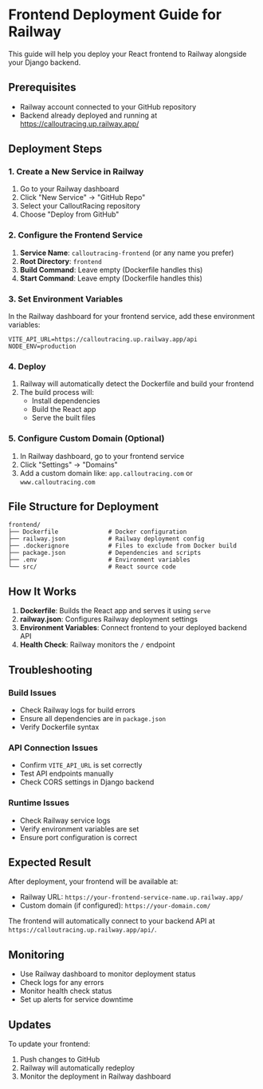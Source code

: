 # Frontend Deployment Guide for Railway

This guide will help you deploy your React frontend to Railway alongside your Django backend.

## Prerequisites

- Railway account connected to your GitHub repository
- Backend already deployed and running at https://calloutracing.up.railway.app/

## Deployment Steps

### 1. Create a New Service in Railway

1. Go to your Railway dashboard
2. Click "New Service" → "GitHub Repo"
3. Select your CalloutRacing repository
4. Choose "Deploy from GitHub"

### 2. Configure the Frontend Service

1. **Service Name**: `calloutracing-frontend` (or any name you prefer)
2. **Root Directory**: `frontend`
3. **Build Command**: Leave empty (Dockerfile handles this)
4. **Start Command**: Leave empty (Dockerfile handles this)

### 3. Set Environment Variables

In the Railway dashboard for your frontend service, add these environment variables:

```
VITE_API_URL=https://calloutracing.up.railway.app/api
NODE_ENV=production
```

### 4. Deploy

1. Railway will automatically detect the Dockerfile and build your frontend
2. The build process will:
   - Install dependencies
   - Build the React app
   - Serve the built files

### 5. Configure Custom Domain (Optional)

1. In Railway dashboard, go to your frontend service
2. Click "Settings" → "Domains"
3. Add a custom domain like: `app.calloutracing.com` or `www.calloutracing.com`

## File Structure for Deployment

```
frontend/
├── Dockerfile              # Docker configuration
├── railway.json            # Railway deployment config
├── .dockerignore           # Files to exclude from Docker build
├── package.json            # Dependencies and scripts
├── .env                    # Environment variables
└── src/                    # React source code
```

## How It Works

1. **Dockerfile**: Builds the React app and serves it using `serve`
2. **railway.json**: Configures Railway deployment settings
3. **Environment Variables**: Connect frontend to your deployed backend API
4. **Health Check**: Railway monitors the `/` endpoint

## Troubleshooting

### Build Issues
- Check Railway logs for build errors
- Ensure all dependencies are in `package.json`
- Verify Dockerfile syntax

### API Connection Issues
- Confirm `VITE_API_URL` is set correctly
- Test API endpoints manually
- Check CORS settings in Django backend

### Runtime Issues
- Check Railway service logs
- Verify environment variables are set
- Ensure port configuration is correct

## Expected Result

After deployment, your frontend will be available at:
- Railway URL: `https://your-frontend-service-name.up.railway.app/`
- Custom domain (if configured): `https://your-domain.com/`

The frontend will automatically connect to your backend API at `https://calloutracing.up.railway.app/api/`.

## Monitoring

- Use Railway dashboard to monitor deployment status
- Check logs for any errors
- Monitor health check status
- Set up alerts for service downtime

## Updates

To update your frontend:
1. Push changes to GitHub
2. Railway will automatically redeploy
3. Monitor the deployment in Railway dashboard 
